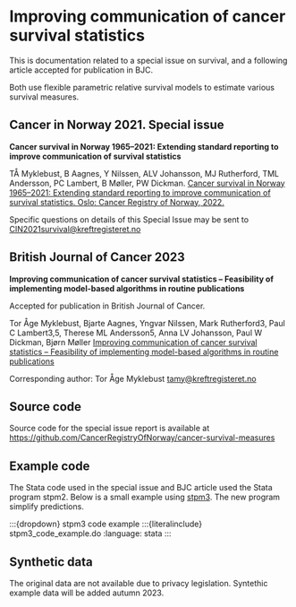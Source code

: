 # Improving communication of cancer survival statistics

This is documentation related to a special issue on survival, and 
a following article accepted for publication in BJC.

Both use flexible parametric relative survival models to estimate
various survival measures.

## Cancer in Norway 2021. Special issue

**Cancer survival in Norway 1965–2021: Extending standard reporting to improve
communication of survival statistics**

TÅ Myklebust, B Aagnes, Y Nilssen, ALV Johansson, MJ Rutherford, TML Andersson, PC Lambert,
B Møller, PW Dickman. [Cancer survival in Norway 1965–2021: Extending standard reporting to improve
communication of survival statistics. Oslo: Cancer Registry of Norway, 2022.](https://www.kreftregisteret.no/globalassets/cancer-in-norway/2021/cin2021si_202206072217.pdf)

Specific questions on details of this Special Issue may be sent to CIN2021survival@kreftregisteret.no

## British Journal of Cancer 2023

**Improving communication of cancer survival statistics – Feasibility of implementing model-based algorithms in routine publications**

Accepted for publication in British Journal of Cancer.

Tor Åge Myklebust, Bjarte Aagnes, Yngvar Nilssen, Mark Rutherford3, Paul C Lambert3,5, Therese ML Andersson5, Anna LV Johansson, Paul W Dickman, Bjørn Møller
[Improving communication of cancer survival statistics – Feasibility of implementing model-based algorithms in routine publications](TBA)

Corresponding author: Tor Åge Myklebust <tamy@kreftregisteret.no>
 
## Source code

Source code for the special issue report is available at https://github.com/CancerRegistryOfNorway/cancer-survival-measures   

## Example code

The Stata code used in the special issue and BJC article used the Stata program stpm2. 
Below is a small example using [stpm3](https://pclambert.net/software/stpm3/relative_survival_models/). The new program simplify predictions.

:::{dropdown} stpm3 code example
:::{literalinclude} stpm3_code_example.do
:language: stata
:::

## Synthetic data 

The original data are not available due to privacy legislation. Syntethic example data will be added autumn 2023.






